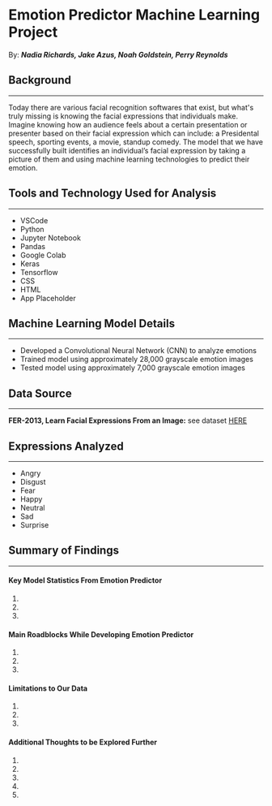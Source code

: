 # Emotion Predictor Machine Learning Project

By: _**Nadia Richards, Jake Azus, Noah Goldstein, Perry Reynolds**_
## Background
---
Today there are various facial recognition softwares that exist, but what's truly missing is knowing the facial expressions that individuals make. Imagine knowing how an audience feels about a certain presentation or presenter based on their facial expression which can include: a Presidental speech, sporting events, a movie, standup comedy. The model that we have successfully built identifies an individual’s facial expression by taking a picture of them and using machine learning technologies to predict their emotion. 

## Tools and Technology Used for Analysis
---
* VSCode
* Python
* Jupyter Notebook
* Pandas
* Google Colab
* Keras
* Tensorflow
* CSS
* HTML
* App Placeholder

## Machine Learning Model Details
---
* Developed a Convolutional Neural Network (CNN) to analyze emotions
* Trained model using approximately 28,000 grayscale emotion images
* Tested model using approximately 7,000 grayscale emotion images  

## Data Source
---
**FER-2013, Learn Facial Expressions From an Image:** see dataset [HERE](https://www.kaggle.com/msambare/fer2013?select=train)

## Expressions Analyzed 
---
* Angry
* Disgust
* Fear
* Happy
* Neutral
* Sad
* Surprise

## Summary of Findings
---
#### Key Model Statistics From Emotion Predictor
1. 
2. 
3. 
#### Main Roadblocks While Developing Emotion Predictor
1. 
2. 
3. 
#### Limitations to Our Data
1. 
2. 
3. 
#### Additional Thoughts to be Explored Further
1. 
2. 
3. 
4. 
5. 
 
